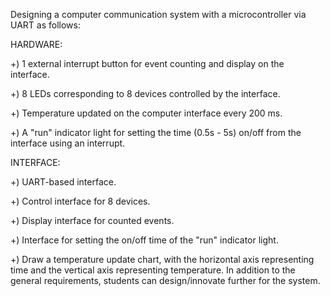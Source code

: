 Designing a computer communication system with a microcontroller via UART as follows:

HARDWARE:

+) 1 external interrupt button for event counting and display on the interface.

+) 8 LEDs corresponding to 8 devices controlled by the interface.

+) Temperature updated on the computer interface every 200 ms.

+) A "run" indicator light for setting the time (0.5s - 5s) on/off from the interface using an interrupt.

INTERFACE:

+) UART-based interface.

+) Control interface for 8 devices.

+) Display interface for counted events.

+) Interface for setting the on/off time of the "run" indicator light.

+) Draw a temperature update chart, with the horizontal axis representing time and the vertical axis representing temperature. In addition to the general requirements, students can design/innovate further for the system.
